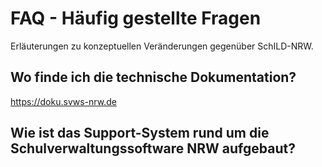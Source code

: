 # FAQ - Häufig gestellte Fragen

Erläuterungen zu konzeptuellen Veränderungen gegenüber SchILD-NRW.

## Wo finde ich die technische Dokumentation?

https://doku.svws-nrw.de

## Wie ist das Support-System rund um die Schulverwaltungssoftware NRW aufgebaut?

